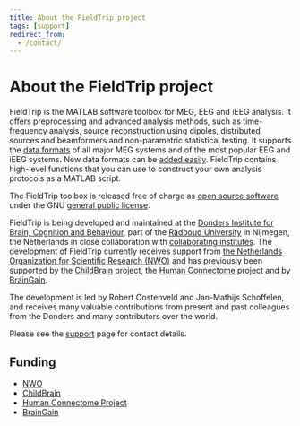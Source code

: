 ```yaml
---
title: About the FieldTrip project
tags: [support]
redirect_from:
  - /contact/
---
```


# About the FieldTrip project

FieldTrip is the MATLAB software toolbox for MEG, EEG and iEEG analysis. It offers preprocessing and advanced analysis methods, such as time-frequency analysis, source reconstruction using dipoles, distributed sources and beamformers and non-parametric statistical testing. It supports the [data formats](/faq/dataformat) of all major MEG systems and of the most popular EEG and iEEG systems. New data formats can be [added easily](/faq/how_can_i_import_my_own_dataformat). FieldTrip contains high-level functions that you can use to construct your own analysis protocols as a MATLAB script.

The FieldTrip toolbox is released free of charge as [open source software](http://en.wikipedia.org/wiki/Open_source) under the GNU [general public license](http://www.gnu.org/copyleft/gpl.html).

FieldTrip is being developed and maintained at the [Donders Institute for Brain, Cognition and Behaviour](http://www.ru.nl/donders), part of the [Radboud University](http://www.ru.nl) in Nijmegen, the Netherlands in close collaboration with [collaborating institutes](/external_links#collaborating_institutes). The development of FieldTrip currently receives support from [the Netherlands Organization for Scientific Research (NWO)](http://www.nwo.nl) and has previously been supported by the [ChildBrain](http://www.childbrain.eu) project, the [Human Connectome](http://humanconnectome.org) project and by [BrainGain](http://www.braingain.nl).

The development is led by Robert Oostenveld and Jan-Mathijs Schoffelen, and receives many valuable contributions from present and past colleagues from the Donders and many contributors over the world.

Please see the [support](/support) page for contact details.

## Funding

- [NWO](http://www.nwo.nl)
- [ChildBrain](http://www.childbrain.eu)
- [Human Connectome Project](http://humanconnectome.org)
- [BrainGain](http://www.braingain.nu)
